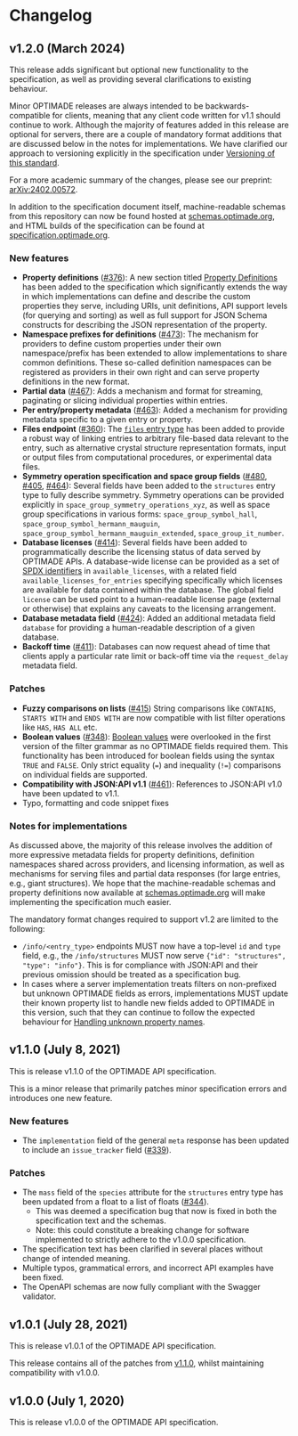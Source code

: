 # Changelog

## v1.2.0 (March 2024)


This release adds significant but optional new functionality to the specification, as well as providing several clarifications to existing behaviour.

Minor OPTIMADE releases are always intended to be backwards-compatible for clients, meaning that any client code written for v1.1 should continue to work.
Although the majority of features added in this release are optional for servers, there are a couple of mandatory format additions that are discussed below in the notes for implementations.
We have clarified our approach to versioning explicitly in the specification under [Versioning of this standard](https://github.com/Materials-Consortia/OPTIMADE/blob/v1.2.0/optimade.rst#versioning-of-this-standard).

For a more academic summary of the changes, please see our preprint: [arXiv:2402.00572](https://doi.org/10.48550/arXiv.2402.00572).

In addition to the specification document itself, machine-readable schemas from this repository can now be found hosted at [schemas.optimade.org](https:///schemas.optimade.org), and HTML builds of the specification can be found at [specification.optimade.org](https://specification.optimade.org).

### New features

- **Property definitions** ([#376](https://github.com/Materials-Consortia/OPTIMADE/pull/376)): A new section titled [Property Definitions](https://github.com/Materials-Consortia/OPTIMADE/blob/v1.2.0/optimade.rst#property-definitions) has been added to the specification which significantly extends the way in which implementations can define and describe the custom properties they serve, including URIs, unit definitions, API support levels (for querying and sorting) as well as full support for JSON Schema constructs for describing the JSON representation of the property.
- **Namespace prefixes for definitions** ([#473](https://github.com/Materials-Consortia/OPTIMADE/pull/473)): The mechanism for providers to define custom properties under their own namespace/prefix has been extended to allow implementations to share common definitions. These so-called definition namespaces can be registered as providers in their own right and can serve property definitions in the new format.
- **Partial data** ([#467](https://github.com/Materials-Consortia/OPTIMADE/pull/467)): Adds a mechanism and format for streaming, paginating or slicing individual properties within entries.
- **Per entry/property metadata** ([#463](https://github.com/Materials-Consortia/OPTIMADE/pull/463)): Added a mechanism for providing metadata specific to a given entry or property.
- **Files endpoint** ([#360](https://github.com/Materials-Consortia/OPTIMADE/pull/360)): The [`files` entry type](https://github.com/Materials-Consortia/OPTIMADE/blob/v1.2.0/optimade.rst#files-entries) has been added to provide a robust way of linking entries to arbitrary file-based data relevant to the entry, such as alternative crystal structure representation formats, input or output files from computational procedures, or experimental data files.
- **Symmetry operation specification and space group fields** ([#480](https://github.com/Materials-Consortia/OPTIMADE/pull/480), [#405](https://github.com/Materials-Consortia/OPTIMADE/pull/405), [#464](https://github.com/Materials-Consortia/OPTIMADE/pull/464)): Several fields have been added to the `structures` entry type to fully describe symmetry. Symmetry operations can be provided explicitly in `space_group_symmetry_operations_xyz`, as well as space group specifications in various forms: `space_group_symbol_hall`, `space_group_symbol_hermann_mauguin`, `space_group_symbol_hermann_mauguin_extended`, `space_group_it_number`.
- **Database licenses** ([#414](https://github.com/Materials-Consortia/OPTIMADE/pull/414)): Several fields have been added to programmatically describe the licensing status of data served by OPTIMADE APIs. A database-wide license can be provided as a set of [SPDX identifiers](https://spdx.org/licenses/) in `available_licenses`, with a related field `available_licenses_for_entries` specifying specifically which licenses are available for data contained within the database. The global field `license` can be used point to a human-readable license page (external or otherwise) that explains any caveats to the licensing arrangement.
- **Database metadata field** ([#424](https://github.com/Materials-Consortia/OPTIMADE/pull/424)): Added an additional metadata field `database` for providing a human-readable description of a given database.
- **Backoff time** ([#411](https://github.com/Materials-Consortia/OPTIMADE/pull/411)): Databases can now request ahead of time that clients apply a particular rate limit or back-off time via the `request_delay` metadata field.

### Patches

- **Fuzzy comparisons on lists** ([#415](https://github.com/Materials-Consortia/OPTIMADE/pull/415))
String comparisons like `CONTAINS`, `STARTS WITH` and `ENDS WITH` are now compatible with list filter operations like `HAS`, `HAS ALL` etc.
- **Boolean values** ([#348](https://github.com/Materials-Consortia/OPTIMADE/pull/348)):
[Boolean values](https://github.com/Materials-Consortia/OPTIMADE/blob/v1.2.0/optimade.rst#comparisons-of-boolean-values) were overlooked in the first version of the filter grammar as no OPTIMADE fields required them.
This functionality has been introduced for boolean fields using the syntax `TRUE` and `FALSE`.
Only strict equality (`=`) and inequality (`!=`) comparisons on individual fields are supported.
- **Compatibility with JSON:API v1.1** ([#461](https://github.com/Materials-Consortia/OPTIMADE/pull/461)): References to JSON:API v1.0 have been updated to v1.1.
- Typo, formatting and code snippet fixes

### Notes for implementations

As discussed above, the majority of this release involves the addition of more expressive metadata fields for property definitions, definition namespaces shared across providers, and licensing information, as well as mechanisms for serving files and partial data responses (for large entries, e.g., giant structures).
We hope that the machine-readable schemas and property definitions now available at [schemas.optimade.org](https://schemas.optimade.org) will make implementing the specification much easier.

The mandatory format changes required to support v1.2 are limited to the following:

- `/info/<entry_type>` endpoints MUST now have a top-level `id` and `type` field, e.g., the `/info/structures` MUST now serve `{"id": "structures", "type": "info"}`. This is for compliance with JSON:API and their previous omission should be treated as a specification bug.
- In cases where a server implementation treats filters on non-prefixed but unknown OPTIMADE fields as errors, implementations MUST update their known property list to handle new fields added to OPTIMADE in this version, such that they can continue to follow the expected behaviour for [Handling unknown property names](https://github.com/Materials-Consortia/OPTIMADE/blob/v1.2.0/optimade.rst#handling-unknown-property-names).


## v1.1.0 (July 8, 2021)

This is release v1.1.0 of the OPTIMADE API specification.

This is a minor release that primarily patches minor specification errors and introduces one new feature.

### New features

- The `implementation` field of the general `meta` response has been updated to include an `issue_tracker` field ([#339](https://github.com/Materials-Consortia/OPTIMADE/pull/339)).

### Patches

- The `mass` field of the `species` attribute for the `structures` entry type has been updated from a float to a list of floats ([#344](https://github.com/Materials-Consortia/OPTIMADE/pull/344)).
    - This was deemed a specification bug that now is fixed in both the specification text and the schemas.
    - Note: this could constitute a breaking change for software implemented to strictly adhere to the v1.0.0 specification.
- The specification text has been clarified in several places without change of intended meaning.
- Multiple typos, grammatical errors, and incorrect API examples have been fixed.
- The OpenAPI schemas are now fully compliant with the Swagger validator.

## v1.0.1 (July 28, 2021)

This is release v1.0.1 of the OPTIMADE API specification.

This release contains all of the patches from [v1.1.0](https://github.com/Materials-Consortia/OPTIMADE/releases/tag/v1.1.0), whilst maintaining compatibility with v1.0.0.

## v1.0.0 (July 1, 2020)

This is release v1.0.0 of the OPTIMADE API specification.
